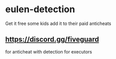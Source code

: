 # eulen-detection
Get it free some kids add it to their paid anticheats

## https://discord.gg/fiveguard
for anticheat with detection for executors
